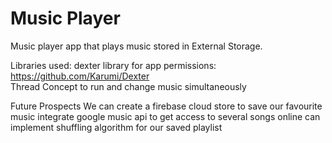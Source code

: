 # Music Player
Music player app that plays music stored in External Storage.


Libraries used:
 dexter library for app permissions: https://github.com/Karumi/Dexter<br />
 Thread Concept to run and change music simultaneously

Future Prospects
  We can create a firebase cloud store to save our favourite music
  integrate google music api to get access to several songs online
  can implement shuffling algorithm for our saved playlist
